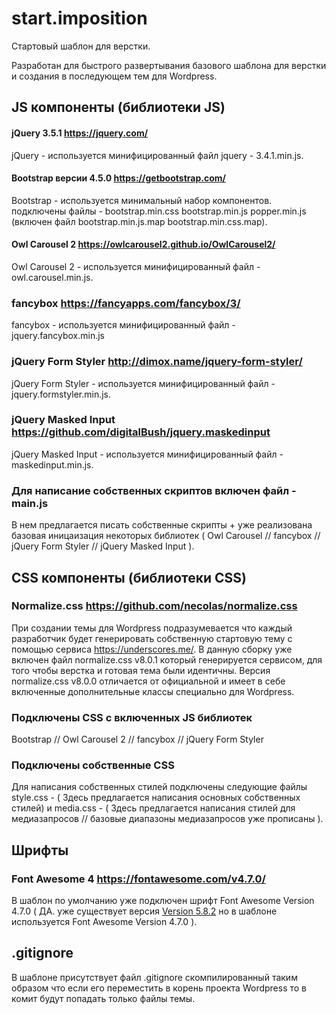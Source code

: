 
# start.imposition  
Стартовый шаблон для верстки.

Разработан для быстрого развертывания базового шаблона для верстки и создания в последующем тем для Wordpress.
## JS компоненты (библиотеки JS)
#### jQuery 3.5.1 https://jquery.com/
jQuery - используется минифицированный файл jquery - 3.4.1.min.js.
#### Bootstrap версии 4.5.0 https://getbootstrap.com/  
Bootstrap - используется минимальный набор компонентов. подключены файлы - bootstrap.min.css bootstrap.min.js  popper.min.js (включен файл bootstrap.min.js.map bootstrap.min.css.map).
#### Owl Carousel 2 https://owlcarousel2.github.io/OwlCarousel2/
Owl Carousel 2 - используется минифицированный файл - owl.carousel.min.js.
### fancybox https://fancyapps.com/fancybox/3/
fancybox - используется минифицированный файл - jquery.fancybox.min.js
### jQuery Form Styler http://dimox.name/jquery-form-styler/
jQuery Form Styler - используется минифицированный файл - jquery.formstyler.min.js.
### jQuery Masked Input https://github.com/digitalBush/jquery.maskedinput
jQuery Masked Input - используется минифицированный файл - maskedinput.min.js.
### Для написание собственных скриптов включен файл - main.js
В нем предлагается писать собственные скрипты + уже реализована базовая иницаизация некоторых библиотек  ( Owl Carousel // fancybox // jQuery Form Styler // jQuery Masked Input ).
## CSS компоненты (библиотеки CSS)
### Normalize.css https://github.com/necolas/normalize.css
При создании темы для Wordpress подразумевается что каждый разработчик будет генерировать собственную стартовую тему с помощью сервиса https://underscores.me/. 
В данную сборку уже включен файл normalize.css v8.0.1 который генерируется сервисом, для того чтобы верстка и готовая тема были идентичны. Версия normalize.css v8.0.0 отличается от официальной 
и имеет в себе включенные дополнительные классы специально для Wordpress.
### Подключены CSS с включенных JS библиотек 
Bootstrap  // Owl Carousel 2 // fancybox // jQuery Form Styler
### Подключены собственные CSS
Для написания собственных стилей подключены следующие файлы  style.css - (  Здесь предлагается написания основных собственных стилей) и media.css - ( Здесь предлагается написания стилей для медиазапросов // базовые диапазоны медиазапросов уже прописаны ).
## Шрифты 
### Font Awesome 4 https://fontawesome.com/v4.7.0/
В шаблон по умолчанию  уже подключен шрифт Font Awesome Version 4.7.0 ( ДА. уже существует версия [Version 5.8.2](https://fontawesome.com/changelog/latest) но в шаблоне используется Font Awesome Version 4.7.0 ).
## .gitignore
В шаблоне присутствует файл .gitignore скомпилированный таким образом что если его  переместить в корень проекта Wordpress то  в комит будут попадать только файлы темы. 
